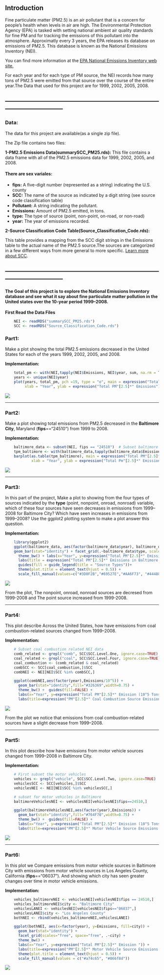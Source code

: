 Introduction
------------

Fine particulate matter (PM2.5) is an air pollutant that is a concern
for people’s health when levels in air are high. The Environmental
Protection Agency (EPA) is tasked with setting national ambient air
quality standards for fine PM and for tracking the emissions of this
pollutant into the atmosphere. Approximatly every 3 years, the EPA
releases its database on emissions of PM2.5. This database is known as
the National Emissions Inventory (NEI).

You can find more information at the [EPA National Emissions Inventory
web
site.](https://www.epa.gov/air-emissions-inventories/national-emissions-inventory-nei)

For each year and for each type of PM source, the NEI records how many
tons of PM2.5 were emitted from that source over the course of the
entire year.The Data that used for this project are for 1999, 2002,
2005, 2008.

—————————————————————————————————
---------------------------------

### Data:

The data for this project are available(as a single zip file).

The Zip file contains two files:

**1-PM2.5 Emissions Data(summarySCC\_PM25.rds):** This file contains a
data frame with all of the PM2.5 emissions data for 1999, 2002, 2005,
and 2008.

#### There are sex variales:

-   **fips:** A five-digit number (represented as a string) indicating
    the U.S. county
-   **SCC:** The name of the source as indicated by a digit string (see
    source code classification table)
-   **Pollutant:** A string indicating the pollutant.
-   **Emissions:** Amount of PM2.5 emitted, in tons.
-   **type:** The type of source (point, non-point, on-road, or non-road)
-   **year:** The year of emissions recorded.

**2-Source Classification Code
Table(Source\_Classification\_Code.rds):**

This table provides a mapping from the SCC digit strings in the
Emissions table to the actual name of the PM2.5 source.The sources are
categorized in a few different ways from more general to more specific.
[Learn more about
SCC](https://ofmpub.epa.gov/sccsearch/docs/SCC-IntroToSCCs.pdf).

—————————————————————————————————
---------------------------------

#### The Goal of this project is to explore the National Emissions Inventory database and see what it say about fine particulate matter pollution in the United states over the 10-year period 1999–2008.

**First Read the Data Files**
```r
    NEI <- readRDS("summarySCC_PM25.rds")
    SCC <- readRDS("Source_Classification_Code.rds")
```
### Part1:

Make a plot showing the total PM2.5 emissions decreased in the United
States for each of the years 1999, 2002, 2005, and 2008.

**Implementation:**
```r
    total_pm <- with(NEI,tapply(NEI$Emissions, NEI$year, sum, na.rm = TRUE))
    years <- unique(NEI$year)
    plot(years, total_pm, pch =19, type = "o", main = expression("Total PM"[2.5]*" Emissions over a years"), 
         xlab = "Year", ylab = expression("Total PM"[2.5]*" Emissions"))
```
![](https://github.com/DoaaElbanna/Data-Science-Projects/blob/master/04_ExploreNEIDatabaseProject/graphs/Plot1.png)

------------------------------------------------------------------------

### Part2:

Make a plot showing total emissions from PM2.5 decreased in the
**Baltimore City**, Maryland (**fips**==“24510”) from 1999 to 2008.

**Implementation:**
```r
    baltimore_data <- subset(NEI, fips == "24510")  # Subset baltimore data
    tpm_baltimore <- with(baltimore_data,tapply(baltimore_data$Emissions, baltimore_data$year, sum, na.rm = TRUE))
    barplot(as.table(tpm_baltimore), main = expression("Total PM"[2.5]*" Emissions for Baltimore City"), 
            xlab = "Year", ylab = expression("Total Pm"[2.5]*" Emissions"), col = "#004c4c")
```
![](https://github.com/DoaaElbanna/Data-Science-Projects/blob/master/04_ExploreNEIDatabaseProject/graphs/Plot2.png)

------------------------------------------------------------------------

### Part3:

In this part of the project, Make a plot to showing from the four types
of sources indicated by the **type** (point, nonpoint, onroad, nonroad)
variable, which of these four sources have seen decreases in emissions
from 1999–2008 for Baltimore City? Which have seen increases in
emissions from 1999–2008? Use the ggplot2 plotting system to make a plot
answer this question.

**Implementation:**
```r
    library(ggplot2)
    ggplot(baltimore_data, aes(factor(baltimore_data$year), baltimore_data$Emissions, fill = baltimore_data$type)) +  
    geom_bar(stat="identity") + facet_grid(.~baltimore_data$type, scales = "free", space = "free")+
      theme_bw() + labs(x="Year", y=expression("Total PM"[2.5]*" Emissions")) + 
      labs(title = expression("Total PM"[2.5]*" Emissions in Baltimore by Source Types")) + 
      guides(fill = guide_legend(title = "Source Types"))+
      theme(plot.title = element_text(hjust = 0.5)) + 
      scale_fill_manual(values=c("#3D0F2B","#69527E","#AA6F73", "#444888"))
```
![](https://github.com/DoaaElbanna/Data-Science-Projects/blob/master/04_ExploreNEIDatabaseProject/graphs/Plot3.png)

From the plot, The nonpoint, onroad, nonroad sources are decresed from
1999-2008 and The point source increased from 1999-2008.

------------------------------------------------------------------------

### Part4:

This plot describe Across the United States, how have emissions from
coal combustion-related sources changed from 1999–2008.

**Implementation:**

```r
    # Subset coal combustion related NEI data
    comb_related <- grepl("comb", SCC$SCC.Level.One, ignore.case=TRUE)
    coal_related <- grepl("coal", SCC$SCC.Level.Four, ignore.case=TRUE) 
    coal_combustion <- (comb_related & coal_related)
    combSCC <- SCC[coal_combustion,]$SCC
    combNEI <- NEI[NEI$SCC %in% combSCC,]

    ggplot(combNEI,aes(factor(year),Emissions/10^5)) +
      geom_bar(stat="identity",fill="#326369",width=0.75) +
      theme_bw() +  guides(fill=FALSE) +
      labs(x="Year", y=expression("Total PM"[2.5]*" Emission (10^5 Tons)")) + 
      labs(title=expression("PM"[2.5]*" Coal Combustion Source Emissions In US from 1999-2008"))
```
![](https://github.com/DoaaElbanna/Data-Science-Projects/blob/master/04_ExploreNEIDatabaseProject/graphs/Plot4.png)

From the plot we notice that emissions from coal combustion-related
sources have a slight decrease from 1999–2008.

------------------------------------------------------------------------

### Part5:

In this plot describe how have emissions from motor vehicle sources
changed from 1999–2008 in Baltimore City.

**Implementation:**

```r
    # First subset the motor vehicles
    vehicles <- grepl("vehicle", SCC$SCC.Level.Two, ignore.case=TRUE)
    vehiclesSCC <- SCC[vehicles,]$SCC
    vehiclesNEI <- NEI[NEI$SCC %in% vehiclesSCC,]

    # subset for motor vehicles in Baltimore
    baltimoreVehiclesNEI <- vehiclesNEI[vehiclesNEI$fips==24510,]

    ggplot(baltimoreVehiclesNEI,aes(factor(year),Emissions)) +
      geom_bar(stat="identity",fill="#764F70",width=0.75) +
      theme_bw() +  guides(fill=FALSE) +
      labs(x="Year", y=expression("Total PM"[2.5]*" Emission (10^5 Tons)")) + 
      labs(title=expression("PM"[2.5]*" Motor Vehicle Source Emissions in Baltimore"))
```
![](https://github.com/DoaaElbanna/Data-Science-Projects/blob/master/04_ExploreNEIDatabaseProject/graphs/Plot5.png)

------------------------------------------------------------------------

### Part6:

In this plot we Compare emissions from motor vehicle sources in
Baltimore City with emissions from motor vehicle sources in Los Angeles
County, California (**fips**==“06037”). And showing which city has seen
greater changes over time in motor vehicle emissions.

**Implementation:**
```r
    vehicles_baltimoreNEI <- vehiclesNEI[vehiclesNEI$fips == 24510,]
    vehicles_baltimoreNEI$city <- "Baltimore City"
    vehiclesLANEI <- vehiclesNEI[vehiclesNEI$fips=="06037",]
    vehiclesLANEI$city <- "Los Angeles County"
    bothNEI <- rbind(vehicles_baltimoreNEI,vehiclesLANEI)

    ggplot(bothNEI, aes(x=factor(year), y=Emissions, fill=city)) +
      geom_bar(stat="identity") +
      facet_grid(scales="free", space="free", .~city) +
      theme_bw() +
      labs(x="Year", y=expression("Total PM"[2.5]*" Emission ")) +
      labs(title=expression("PM"[2.5]*" Motor Vehicle Source Emissions in Baltimore & LA")) +
      theme(plot.title = element_text(hjust = 0.5)) +
      scale_fill_manual(values = c("#a74c65", "#866f8d"))
```
![](https://github.com/DoaaElbanna/Data-Science-Projects/blob/master/04_ExploreNEIDatabaseProject/graphs/Plot6.png)
